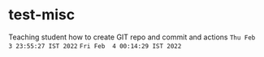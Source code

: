 # test-misc
Teaching student how to create GIT repo and commit and actions
`Thu Feb  3 23:55:27 IST 2022`
`Fri Feb  4 00:14:29 IST 2022`
